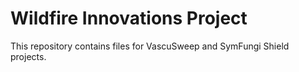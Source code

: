 # Wildfire Innovations Project

This repository contains files for VascuSweep and SymFungi Shield projects.

